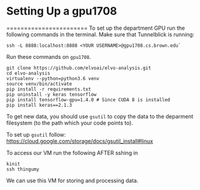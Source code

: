 # Setting Up a gpu1708
=======================
To set up the department GPU run the following commands in the
terminal. Make sure that Tunnelblick is running:

```
ssh -L 8888:localhost:8888 <YOUR USERNAME>@gpu1708.cs.brown.edu`
```

Run these commands on `gpu1708`.
```
git clone https://github.com/elvoai/elvo-analysis.git
cd elvo-analysis
virtualenv --python=python3.6 venv
source venv/bin/activate
pip install -r requirements.txt
pip uninstall -y keras tensorflow
pip install tensorflow-gpu=1.4.0 # Since CUDA 8 is installed
pip install keras==2.1.3
````

To get new data, you should use `gsutil` to copy the data
to the deparment filesystem (to the path which your code
points to).

To set up `gsutil` follow:
https://cloud.google.com/storage/docs/gsutil_install#linux

To access our VM run the following AFTER sshing in

```
kinit
ssh thingumy
```

We can use this VM for storing and processing data.